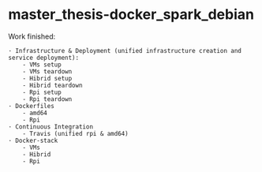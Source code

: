 # master_thesis-docker_spark_debian

Work finished:
    
    · Infrastructure & Deployment (unified infrastructure creation and service deployment):
        - VMs setup
        - VMs teardown
        - Hibrid setup
        - Hibrid teardown
        - Rpi setup
        - Rpi teardown    
    · Dockerfiles
        - amd64
        - Rpi
    · Continuous Integration
        - Travis (unified rpi & amd64)
    · Docker-stack
        - VMs
        - Hibrid
        - Rpi
        